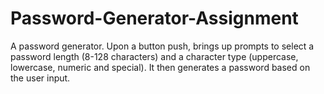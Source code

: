 # Password-Generator-Assignment
 
A password generator. Upon a button push, brings up prompts to select a password length (8-128 characters) and a character type (uppercase, lowercase, numeric and special). It then generates a password based on the user input.
